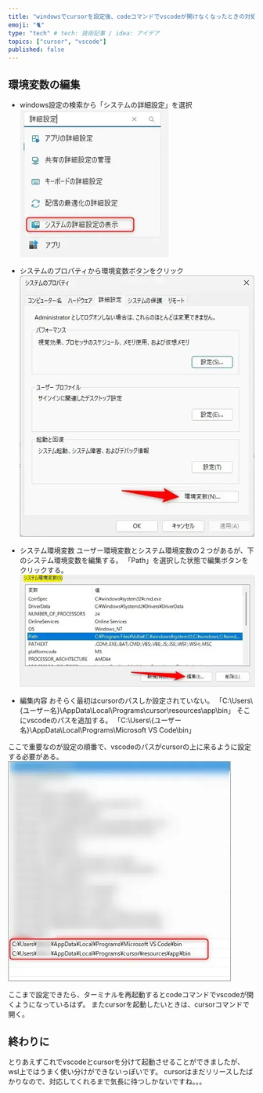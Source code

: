```yaml
---
title: "windowsでcursorを設定後、codeコマンドでvscodeが開けなくなったときの対処法"
emoji: "🐈"
type: "tech" # tech: 技術記事 / idea: アイデア
topics: ["cursor", "vscode"]
published: false
---
```

## 環境変数の編集
* windows設定の検索から「システムの詳細設定」を選択
![windowsの設定画面](/images/articles//20240129-cursor-env-vars/img1.webp)

* システムのプロパティから環境変数ボタンをクリック
![システムのプロパティ画面](/images/articles//20240129-cursor-env-vars/img2.webp)

* システム環境変数
ユーザー環境変数とシステム環境変数の２つがあるが、下のシステム環境変数を編集する。
「Path」を選択した状態で編集ボタンをクリックする。
![システム環境変数画面](/images/articles//20240129-cursor-env-vars/img3.webp)

* 編集内容
おそらく最初はcursorのパスしか設定されていない。
「C:\Users\\{ユーザー名}\AppData\Local\Programs\cursor\resources\app\bin」
そこにvscodeのパスを追加する。
「C:\Users\\{ユーザー名}\AppData\Local\Programs\Microsoft VS Code\bin」

ここで重要なのが設定の順番で、vscodeのパスがcursorの上に来るように設定する必要がある。
![変数設定項目](/images/articles//20240129-cursor-env-vars/img4.webp)


ここまで設定できたら、ターミナルを再起動するとcodeコマンドでvscodeが開くようになっているはず。
またcursorを起動したいときは、cursorコマンドで開く。


## 終わりに
とりあえずこれでvscodeとcursorを分けて起動させることができましたが、wsl上ではうまく使い分けができないっぽいです。
cursorはまだリリースしたばかりなので、対応してくれるまで気長に待つしかないですね。。。